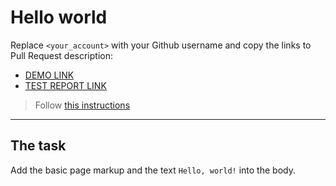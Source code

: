 # Hello world
Replace `<your_account>` with your Github username and copy the links to Pull Request description:
- [DEMO LINK](https://KareemAchkar.github.io/layout_hello-world/)
- [TEST REPORT LINK](https://KareemAchkar.github.io/layout_hello-world/report/html_report/)

> Follow [this instructions](https://mate-academy.github.io/layout_task-guideline/#how-to-solve-the-layout-tasks-on-github)
___

## The task 
Add the basic page markup and the text `Hello, world!` into the body.
